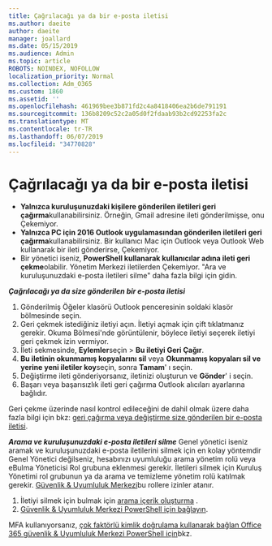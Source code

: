 ```yaml
---
title: Çağrılacağı ya da bir e-posta iletisi
ms.author: daeite
author: daeite
manager: joallard
ms.date: 05/15/2019
ms.audience: Admin
ms.topic: article
ROBOTS: NOINDEX, NOFOLLOW
localization_priority: Normal
ms.collection: Adm_O365
ms.custom: 1860
ms.assetid: ''
ms.openlocfilehash: 461969bee3b871fd2c4a8418406ea2b6de791191
ms.sourcegitcommit: 136b8209c52c2a05d0f2fdaab93b2cd92253fa2c
ms.translationtype: MT
ms.contentlocale: tr-TR
ms.lasthandoff: 06/07/2019
ms.locfileid: "34770828"
---
```

# <a name="recall-or-replace-an-email-message"></a>Çağrılacağı ya da bir e-posta iletisi

- **Yalnızca kuruluşunuzdaki kişilere gönderilen iletileri geri çağırma**kullanabilirsiniz. Örneğin, Gmail adresine ileti gönderilmişse, onu Çekemiyor.
- **Yalnızca PC için 2016 Outlook uygulamasından gönderilen iletileri geri çağırma**kullanabilirsiniz. Bir kullanıcı Mac için Outlook veya Outlook Web kullanarak bir ileti gönderirse, Çekemiyor.
- Bir yönetici iseniz, **PowerShell kullanarak kullanıcılar adına ileti geri çekme**olabilir. Yönetim Merkezi iletilerden Çekemiyor. "Ara ve kuruluşunuzdaki e-posta iletileri silme" daha fazla bilgi için gidin.

***Çağrılacağı ya da size gönderilen bir e-posta iletisi***
1. Gönderilmiş Öğeler klasörü Outlook penceresinin soldaki klasör bölmesinde seçin.
2. Geri çekmek istediğiniz iletiyi açın. İletiyi açmak için çift tıklatmanız gerekir. Okuma Bölmesi'nde görüntülenir, böylece iletiyi seçerek iletiyi geri çekmek izin vermiyor.
3. İleti sekmesinde, **Eylemler**seçin > **Bu iletiyi Geri Çağır**.
4. **Bu iletinin okunmamış kopyalarını sil** veya **Okunmamış kopyaları sil ve yerine yeni iletiler koy**seçin, sonra **Tamam**' ı seçin.
5. Değiştirme ileti gönderiyorsanız, iletinizi oluşturun ve **Gönder**' i seçin.
6. Başarı veya başarısızlık ileti geri çağırma Outlook alıcıları ayarlarına bağlıdır. 

Geri çekme üzerinde nasıl kontrol edileceğini de dahil olmak üzere daha fazla bilgi için bkz: [geri çağırma veya değiştirme size gönderilen bir e-posta iletisi](https://support.office.com/article/35027f88-d655-4554-b4f8-6c0729a723a0).

***Arama ve kuruluşunuzdaki e-posta iletileri silme*** Genel yönetici iseniz aramak ve kuruluşunuzdaki e-posta iletilerini silmek için en kolay yöntemdir Genel Yönetici değilseniz, hesabınızı uyumluluğu arama yönetim rolü veya eBulma Yöneticisi Rol grubuna eklenmesi gerekir. İletileri silmek için Kuruluş Yönetimi rol grubunun ya da arama ve temizleme yönetim rolü katılmak gerekir. [Güvenlik & Uyumluluk Merkezi](https://protection.office.com/)bu rollere izinler atanır.

1. İletiyi silmek için bulmak için [arama içerik oluşturma](https://docs.microsoft.com/office365/securitycompliance/content-search) .
2. [Güvenlik & Uyumluluk Merkezi PowerShell için bağlayın](https://docs.microsoft.com/powershell/exchange/office-365-scc/connect-to-scc-powershell/connect-to-scc-powershell?view=exchange-ps). 

MFA kullanıyorsanız, [çok faktörlü kimlik doğrulama kullanarak bağlan Office 365 güvenlik & Uyumluluk Merkezi PowerShell için](https://docs.microsoft.com/powershell/exchange/office-365-scc/connect-to-scc-powershell/mfa-connect-to-scc-powershell?view=exchange-ps)bkz. 